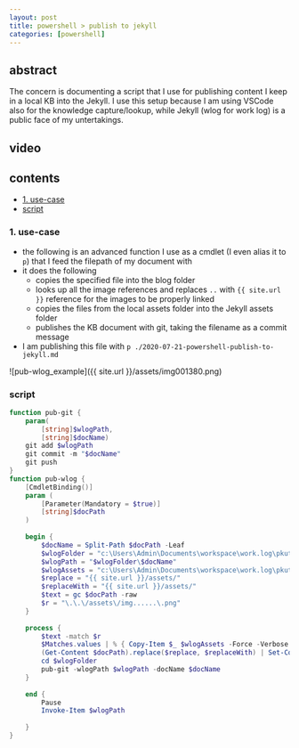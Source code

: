 ```yaml
---
layout: post
title: powershell > publish to jekyll
categories: [powershell]
---
```

## abstract
The concern is documenting a script that I use for publishing content I keep in a local KB into the Jekyll. 
I use this setup because I am using VSCode also for the knowledge capture/lookup, while Jekyll (wlog for work log) is a public face of my untertakings. 

## video
## contents
<!-- TOC -->

- [1. use-case](#1-use-case)
- [script](#script)

<!-- /TOC -->

### 1. use-case
* the following is an advanced function I use as a cmdlet (I even alias it to `p`) that I feed the filepath of my document with
* it does the following
    * copies the specified file into the blog folder
    * looks up all the image references and replaces `..` with `{{ site.url }}` reference for the images to be properly linked
    * copies the files from the local assets folder into the Jekyll assets folder
    * publishes the KB document with git, taking the filename as a commit message
* I am publishing this file with `p ./2020-07-21-powershell-publish-to-jekyll.md`

![pub-wlog_example]({{ site.url }}/assets/img001380.png)

### script

```powershell
function pub-git {
    param(
        [string]$wlogPath, 
        [string]$docName)
    git add $wlogPath
    git commit -m "$docName"
    git push
}
function pub-wlog {
    [CmdletBinding()]
    param (
        [Parameter(Mandatory = $true)]
        [string]$docPath
    )
    
    begin {
        $docName = Split-Path $docPath -Leaf
        $wlogFolder = "c:\Users\Admin\Documents\workspace\work.log\pkutaj\_posts\"    
        $wlogPath = "$wlogFolder\$docName"
        $wlogAssets = "c:\Users\Admin\Documents\workspace\work.log\pkutaj\assets\"
        $replace = "{{ site.url }}/assets/"
        $replaceWith = "{{ site.url }}/assets/"
        $text = gc $docPath -raw
        $r = "\.\.\/assets\/img......\.png"
    }
    
    process {
        $text -match $r
        $Matches.values | % { Copy-Item $_ $wlogAssets -Force -Verbose }
        (Get-Content $docPath).replace($replace, $replaceWith) | Set-Content $wlogPath
        cd $wlogFolder
        pub-git -wlogPath $wlogPath -docName $docName
    }
    
    end {
        Pause
        Invoke-Item $wlogPath
        
    }
}
```
